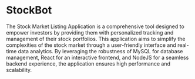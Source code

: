 # StockBot
The Stock Market Listing Application is a comprehensive tool designed to empower investors by providing them with personalized tracking and management of their stock portfolios. This application aims to simplify the complexities of the stock market through a user-friendly interface and real-time data analytics. By leveraging the robustness of MySQL for database management, React for an interactive frontend, and NodeJS for a seamless backend experience, the application ensures high performance and scalability.


